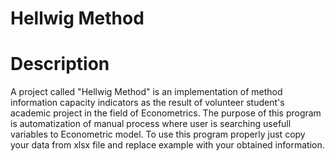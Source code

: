 # Hellwig Method



# Description
A project called "Hellwig Method" is an implementation of method information capacity indicators as the result of volunteer student's academic project in the field of Econometrics. The purpose of this program is automatization of manual process where user is searching usefull variables to Econometric model. To use this program properly 
just copy your data from xlsx file and replace example with your obtained information.
